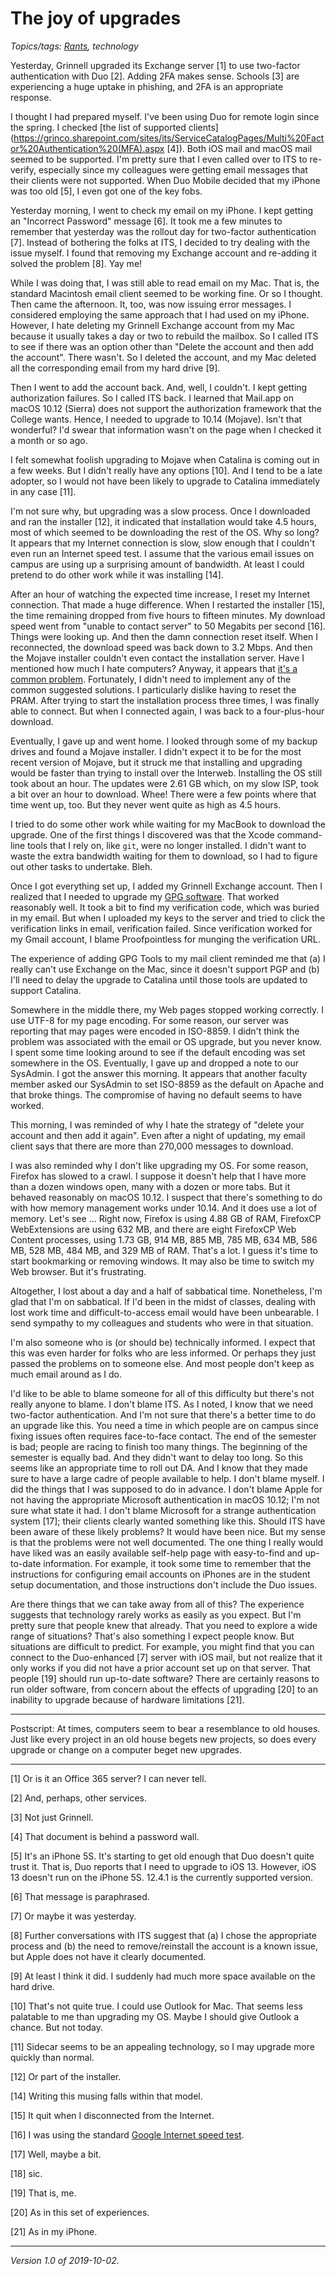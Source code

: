 The joy of upgrades
===================

*Topics/tags: [Rants](index-rants), technology*

Yesterday, Grinnell upgraded its Exchange server [1] to use two-factor
authentication with Duo [2].  Adding 2FA makes sense.  Schools [3] are
experiencing a huge uptake in phishing, and 2FA is an appropriate
response.

I thought I had prepared myself.  I've been using Duo for remote
login since the spring.  I checked [the list of supported
clients](https://grinco.sharepoint.com/sites/its/ServiceCatalogPages/Multi%20Factor%20Authentication%20(MFA).aspx
[4]).  Both iOS mail and macOS mail seemed to be supported.  I'm
pretty sure that I even called over to ITS to re-verify, especially
since my colleagues were getting email messages that their clients
were not supported.  When Duo Mobile decided that my iPhone was too
old [5], I even got one of the key fobs.

Yesterday morning, I went to check my email on my iPhone.  I kept
getting an "Incorrect Password" message [6].  It took me a few
minutes to remember that yesterday was the rollout day for two-factor
authentication [7].  Instead of bothering the folks at ITS, I decided
to try dealing with the issue myself.  I found that removing my
Exchange account and re-adding it solved the problem [8].  Yay me! 

While I was doing that, I was still able to read email on my Mac.
That is, the standard Macintosh email client seemed to be working
fine.  Or so I thought.  Then came the afternoon.  It, too, was now
issuing error messages.  I considered employing the same approach
that I had used on my iPhone.  However, I hate deleting my Grinnell
Exchange account from my Mac because it usually takes a day or two
to rebuild the mailbox.  So I called ITS to see if there was an
option other than "Delete the account and then add the account".
There wasn't.  So I deleted the account, and my Mac deleted all the
corresponding email from my hard drive [9].

Then I went to add the account back.  And, well, I couldn't.  I
kept getting authorization failures.  So I called ITS back.  I
learned that Mail.app on macOS 10.12 (Sierra) does not support the
authorization framework that the College wants.  Hence, I needed
to upgrade to 10.14 (Mojave).  Isn't that wonderful?  I'd swear
that information wasn't on the page when I checked it a month or
so ago.

I felt somewhat foolish upgrading to Mojave when Catalina is coming
out in a few weeks.  But I didn't really have any options [10].  And
I tend to be a late adopter, so I would not have been likely to upgrade
to Catalina immediately in any case [11].

I'm not sure why, but upgrading was a slow process.  Once I downloaded
and ran the installer [12], it indicated that installation would
take 4.5 hours, most of which seemed to be downloading the rest of
the OS.  Why so long?  It appears that my Internet connection is
slow, slow enough that I couldn't even run an Internet speed test.
I assume that the various email issues on campus are using up a
surprising amount of bandwidth.  At least I could pretend to do
other work while it was installing [14].

After an hour of watching the expected time increase, I reset my
Internet connection.  That made a huge difference.  When I restarted
the installer [15], the time remaining dropped from five hours to
fifteen minutes.  My download speed went from "unable to contact
server" to 50 Megabits per second [16].  Things were looking up.  And
then the damn connection reset itself.  When I reconnected, the
download speed was back down to 3.2 Mbps.  And then the
Mojave installer couldn't even contact the installation server.
Have I mentioned how much I hate computers?  Anyway, it appears
that [it's a common
problem](https://www.iphonetopics.com/the-recovery-server-could-not-be-contacted-mojave/).
Fortunately, I didn't need to implement any of the common suggested
solutions.  I particularly dislike having to reset the PRAM.
After trying to start the installation process three times, I was
finally able to connect.  But when I connected again, I was back
to a four-plus-hour download.

Eventually, I gave up and went home.  I looked through some of my
backup drives and found a Mojave installer.  I didn't expect it to
be for the most recent version of Mojave, but it struck me that
installing and upgrading would be faster than trying to install
over the Interweb.  Installing the OS still took about an hour.
The updates were 2.61 GB which, on my slow ISP, took a bit over an
hour to download.  Whee!  There were a few points where that time
went up, too.  But they never went quite as high as 4.5 hours.

I tried to do some other work while waiting for my MacBook to
download the upgrade.  One of the first things I discovered was
that the Xcode command-line tools that I rely on, like `git`, were
no longer installed.  I didn't want to waste the extra bandwidth
waiting for them to download, so I had to figure out other tasks
to undertake.  Bleh.

Once I got everything set up, I added my Grinnell Exchange account.
Then I realized that I needed to upgrade my [GPG
software](https://gpgtools.org/).  That worked reasonably well.  It
took a bit to find my verification code, which was buried in my
email.  But when I uploaded my keys to the server and tried to click
the verification links in email, verification failed.  Since verification
worked for my Gmail account, I blame Proofpointless for munging the
verification URL.

The experience of adding GPG Tools to my mail client reminded me that
(a) I really can't use Exchange on the Mac, since it doesn't support
PGP and (b) I'll need to delay the upgrade to Catalina until those
tools are updated to support Catalina.

Somewhere in the middle there, my Web pages stopped working correctly.
I use UTF-8 for my page encoding.  For some reason, our server was 
reporting that may pages were encoded in ISO-8859.  I didn't think the
problem was associated with the email or OS upgrade, but you never
know.  I spent some time looking around to see if the default encoding
was set somewhere in the OS.  Eventually, I gave up and dropped a note
to our SysAdmin.  I got the answer this morning.  It appears that another
faculty member asked our SysAdmin to set ISO-8859 as the default
on Apache and that broke things.  The compromise of having no default
seems to have worked.

This morning, I was reminded of why I hate the strategy of "delete your
account and then add it again".  Even after a night of updating, my email
client says that there are more than 270,000 messages to download.  

I was also reminded why I don't like upgrading my OS.  For some reason,
Firefox has slowed to a crawl.  I suppose it doesn't help that I have
more than a dozen windows open, many with a dozen or more tabs.
But it behaved reasonably on macOS 10.12.  I suspect that there's
something to do with how memory management works under 10.14.  And
it does use a lot of memory.  Let's see ... Right now,
Firefox is using 4.88 GB of RAM, FirefoxCP WebExtensions are using
632 MB, and there are eight FirefoxCP Web Content processes, using
1.73 GB, 914 MB, 885 MB, 785 MB, 634 MB, 586 MB, 528 MB, 484 MB,
and 329 MB of RAM.  That's a lot.  I guess it's time to start
bookmarking or removing windows.  It may also be time to switch
my Web browser.  But it's frustrating.

Altogether, I lost about a day and a half of sabbatical time.
Nonetheless, I'm glad that I'm on sabbatical.  If I'd been in the
midst of classes, dealing with lost work time and difficult-to-access
email would have been unbearable.  I send sympathy to my colleagues
and students who were in that situation.

I'm also someone who is (or should be) technically informed.  I expect
that this was even harder for folks who are less informed.  Or perhaps
they just passed the problems on to someone else.  And most people
don't keep as much email around as I do.

I'd like to be able to blame someone for all of this difficulty
but there's not really anyone to blame.  I don't blame ITS.  As I
noted, I know that we need two-factor authentication.  And I'm not
sure that there's a better time to do an upgrade like this.  You
need a time in which people are on campus since fixing issues often
requires face-to-face contact.  The end of the semester is bad;
people are racing to finish too many things.  The beginning of the
semester is equally bad.  And they didn't want to delay too long.
So this seems like an appropriate time to roll out DA.  And I know
that they made sure to have a large cadre of people available to
help.  I don't blame myself.  I did the things that I was supposed
to do in advance.  I don't blame Apple for not having the appropriate
Microsoft authentication in macOS 10.12; I'm not sure what state
it had.  I don't blame Microsoft for a strange authentication system
[17]; their clients clearly wanted something like this.  Should ITS
have been aware of these likely problems?  It would have been nice.
But my sense is that the problems were not well documented.  The
one thing I really would have liked was an easily available self-help
page with easy-to-find and up-to-date information.  For example,
it took some time to remember that the instructions for configuring
email accounts on iPhones are in the student setup documentation,
and those instructions don't include the Duo issues.

Are there things that we can take away from all of this?  The experience
suggests that technology rarely works as easily as you expect.  But I'm
pretty sure that people knew that already.  That you need to explore a
wide range of situations?  That's also something I expect people know.
But situations are difficult to predict.  For example, you might find
that you can connect to the Duo-enhanced [7] server with iOS mail, but 
not realize that it only works if you did not have a prior account set
up on that server.  That people [19] should run up-to-date software?
There are certainly reasons to run older software, from concern about the
effects of upgrading [20] to an inability to upgrade because of hardware
limitations [21].

---

Postscript: At times, computers seem to bear a resemblance to old houses.
Just like every project in an old house begets new projects, so does
every upgrade or change on a computer beget new upgrades.

---

[1] Or is it an Office 365 server?  I can never tell.

[2] And, perhaps, other services.

[3] Not just Grinnell.

[4] That document is behind a password wall.

[5] It's an iPhone 5S.  It's starting to get old enough that Duo doesn't
quite trust it.  That is, Duo reports that I need to upgrade to iOS 13.
However, iOS 13 doesn't run on the iPhone 5S.  12.4.1 is the currently
supported version.

[6] That message is paraphrased.

[7] Or maybe it was yesterday.

[8] Further conversations with ITS suggest that (a) I chose the appropriate
process and (b) the need to remove/reinstall the account is a known issue,
but Apple does not have it clearly documented.

[9] At least I think it did.  I suddenly had much more space available
on the hard drive.

[10] That's not quite true.  I could use Outlook for Mac.  That seems less
palatable to me than upgrading my OS.  Maybe I should give Outlook
a chance.  But not today.

[11] Sidecar seems to be an appealing technology, so I may upgrade more
quickly than normal.

[12] Or part of the installer.

[14] Writing this musing falls within that model.

[15] It quit when I disconnected from the Internet.

[16] I was using the standard [Google Internet speed test](https://www.google.com/search?q=internet+speed+test).

[17] Well, maybe a bit.

[18] sic.

[19] That is, me.

[20] As in this set of experiences.

[21] As in my iPhone.

---

*Version 1.0 of 2019-10-02.*
